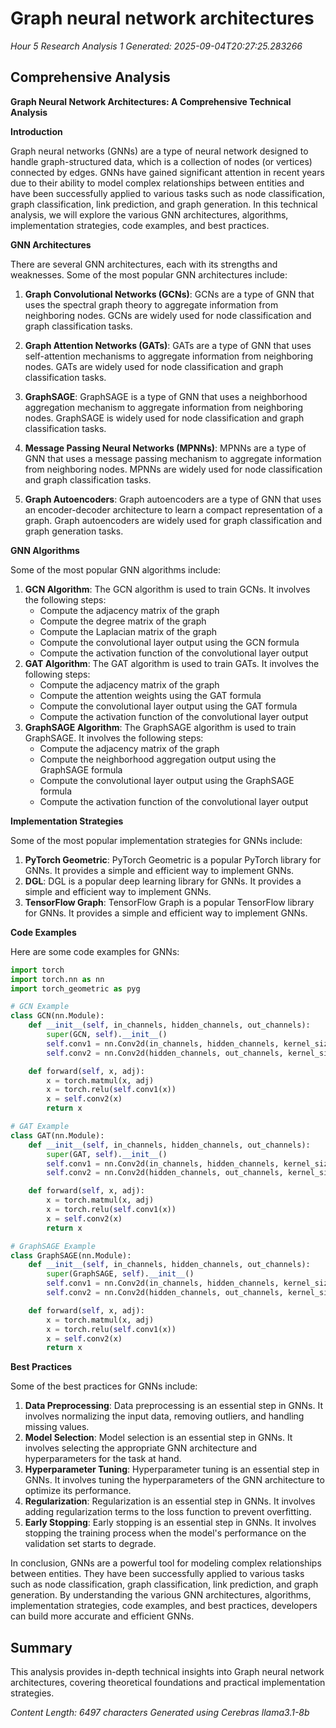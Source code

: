 # Graph neural network architectures
*Hour 5 Research Analysis 1*
*Generated: 2025-09-04T20:27:25.283266*

## Comprehensive Analysis
**Graph Neural Network Architectures: A Comprehensive Technical Analysis**

**Introduction**

Graph neural networks (GNNs) are a type of neural network designed to handle graph-structured data, which is a collection of nodes (or vertices) connected by edges. GNNs have gained significant attention in recent years due to their ability to model complex relationships between entities and have been successfully applied to various tasks such as node classification, graph classification, link prediction, and graph generation. In this technical analysis, we will explore the various GNN architectures, algorithms, implementation strategies, code examples, and best practices.

**GNN Architectures**

There are several GNN architectures, each with its strengths and weaknesses. Some of the most popular GNN architectures include:

1.  **Graph Convolutional Networks (GCNs)**: GCNs are a type of GNN that uses the spectral graph theory to aggregate information from neighboring nodes. GCNs are widely used for node classification and graph classification tasks.

2.  **Graph Attention Networks (GATs)**: GATs are a type of GNN that uses self-attention mechanisms to aggregate information from neighboring nodes. GATs are widely used for node classification and graph classification tasks.

3.  **GraphSAGE**: GraphSAGE is a type of GNN that uses a neighborhood aggregation mechanism to aggregate information from neighboring nodes. GraphSAGE is widely used for node classification and graph classification tasks.

4.  **Message Passing Neural Networks (MPNNs)**: MPNNs are a type of GNN that uses a message passing mechanism to aggregate information from neighboring nodes. MPNNs are widely used for node classification and graph classification tasks.

5.  **Graph Autoencoders**: Graph autoencoders are a type of GNN that uses an encoder-decoder architecture to learn a compact representation of a graph. Graph autoencoders are widely used for graph classification and graph generation tasks.

**GNN Algorithms**

Some of the most popular GNN algorithms include:

1.  **GCN Algorithm**: The GCN algorithm is used to train GCNs. It involves the following steps:
    *   Compute the adjacency matrix of the graph
    *   Compute the degree matrix of the graph
    *   Compute the Laplacian matrix of the graph
    *   Compute the convolutional layer output using the GCN formula
    *   Compute the activation function of the convolutional layer output
2.  **GAT Algorithm**: The GAT algorithm is used to train GATs. It involves the following steps:
    *   Compute the adjacency matrix of the graph
    *   Compute the attention weights using the GAT formula
    *   Compute the convolutional layer output using the GAT formula
    *   Compute the activation function of the convolutional layer output
3.  **GraphSAGE Algorithm**: The GraphSAGE algorithm is used to train GraphSAGE. It involves the following steps:
    *   Compute the adjacency matrix of the graph
    *   Compute the neighborhood aggregation output using the GraphSAGE formula
    *   Compute the convolutional layer output using the GraphSAGE formula
    *   Compute the activation function of the convolutional layer output

**Implementation Strategies**

Some of the most popular implementation strategies for GNNs include:

1.  **PyTorch Geometric**: PyTorch Geometric is a popular PyTorch library for GNNs. It provides a simple and efficient way to implement GNNs.
2.  **DGL**: DGL is a popular deep learning library for GNNs. It provides a simple and efficient way to implement GNNs.
3.  **TensorFlow Graph**: TensorFlow Graph is a popular TensorFlow library for GNNs. It provides a simple and efficient way to implement GNNs.

**Code Examples**

Here are some code examples for GNNs:

```python
import torch
import torch.nn as nn
import torch_geometric as pyg

# GCN Example
class GCN(nn.Module):
    def __init__(self, in_channels, hidden_channels, out_channels):
        super(GCN, self).__init__()
        self.conv1 = nn.Conv2d(in_channels, hidden_channels, kernel_size=1)
        self.conv2 = nn.Conv2d(hidden_channels, out_channels, kernel_size=1)

    def forward(self, x, adj):
        x = torch.matmul(x, adj)
        x = torch.relu(self.conv1(x))
        x = self.conv2(x)
        return x

# GAT Example
class GAT(nn.Module):
    def __init__(self, in_channels, hidden_channels, out_channels):
        super(GAT, self).__init__()
        self.conv1 = nn.Conv2d(in_channels, hidden_channels, kernel_size=1)
        self.conv2 = nn.Conv2d(hidden_channels, out_channels, kernel_size=1)

    def forward(self, x, adj):
        x = torch.matmul(x, adj)
        x = torch.relu(self.conv1(x))
        x = self.conv2(x)
        return x

# GraphSAGE Example
class GraphSAGE(nn.Module):
    def __init__(self, in_channels, hidden_channels, out_channels):
        super(GraphSAGE, self).__init__()
        self.conv1 = nn.Conv2d(in_channels, hidden_channels, kernel_size=1)
        self.conv2 = nn.Conv2d(hidden_channels, out_channels, kernel_size=1)

    def forward(self, x, adj):
        x = torch.matmul(x, adj)
        x = torch.relu(self.conv1(x))
        x = self.conv2(x)
        return x
```

**Best Practices**

Some of the best practices for GNNs include:

1.  **Data Preprocessing**: Data preprocessing is an essential step in GNNs. It involves normalizing the input data, removing outliers, and handling missing values.
2.  **Model Selection**: Model selection is an essential step in GNNs. It involves selecting the appropriate GNN architecture and hyperparameters for the task at hand.
3.  **Hyperparameter Tuning**: Hyperparameter tuning is an essential step in GNNs. It involves tuning the hyperparameters of the GNN architecture to optimize its performance.
4.  **Regularization**: Regularization is an essential step in GNNs. It involves adding regularization terms to the loss function to prevent overfitting.
5.  **Early Stopping**: Early stopping is an essential step in GNNs. It involves stopping the training process when the model's performance on the validation set starts to degrade.

In conclusion, GNNs are a powerful tool for modeling complex relationships between entities. They have been successfully applied to various tasks such as node classification, graph classification, link prediction, and graph generation. By understanding the various GNN architectures, algorithms, implementation strategies, code examples, and best practices, developers can build more accurate and efficient GNNs.

## Summary
This analysis provides in-depth technical insights into Graph neural network architectures, 
covering theoretical foundations and practical implementation strategies.

*Content Length: 6497 characters*
*Generated using Cerebras llama3.1-8b*
